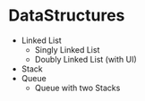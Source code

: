 # DataStructures

- Linked List
    * Singly Linked List
    * Doubly Linked List (with UI)
- Stack
- Queue
  * Queue with two Stacks
